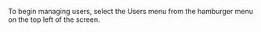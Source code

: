 To begin managing users, select the Users menu from the hamburger menu on the top left of the screen. 
